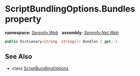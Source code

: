 # ScriptBundlingOptions.Bundles property
**namespace:** *[Serenity.Web](../../README.md#serenity.web-namespace)*   **assembly**: *[Serenity.Net.Web](../../README.md)*

```csharp
public Dictionary<string, string[]> Bundles { get; }
```

## See Also

* class [ScriptBundlingOptions](../ScriptBundlingOptions.md)